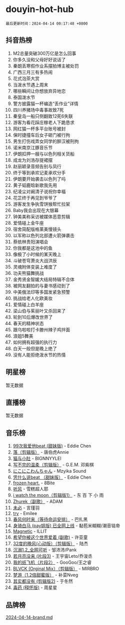 # douyin-hot-hub

`最后更新时间：2024-04-14 00:17:48 +0800`

## 抖音热榜

1. M2总量突破300万亿是怎么回事
1. 你多久没和父母好好说话了
1. 秦朗丢寒假作业系摆拍博主被处罚
1. 广西三月三有多热闹
1. 花式泡茶大赏
1. 当泼水节遇上周末
1. 哪些瞬间让你想放弃异地恋
1. 泰国泼水节
1. 警方披露猫一杯编造“丢作业”详情
1. 四川养猪场中毒事故致7死
1. 秦皇岛一船只侧翻致12死6失联
1. 游客为看花踩庄稼老人下跪恳求
1. 网红猫一杯多平台账号被封
1. 保时捷撞车后女子砸门被行拘
1. 男生打伤戏弄女同学的醉汉被刑拘
1. 诺米南京江豚音乐节
1. 伊朗扣押一艘与以色列相关货船
1. 成龙为刘浩存提裙摆
1. 赵丽颖录音频告别与凤行
1. 终于等到承欢记麦承欢分手
1. 伊朗要开始袭击以色列了吗
1. 黄子韬鹿晗新歌我先用
1. 纪凌尘对阚清子说祝你幸福
1. 花芷终于再见到爷爷了
1. 游客发生争执雪饼猴帮忙拉架
1. Baby我会出现在大银幕
1. 钟美美称采访被媒体恶意剪辑
1. 爱情碰上金牛座
1. 宿舍简配版格莱美慢镜头
1. 以军称以色列北部遭火箭弹袭击
1. 蔡依林贵阳演唱会
1. 你我都是这池中的鱼
1. 像极了小时候的某天晚上
1. 斗破苍穹萧炎大战洪辰
1. 灵魂附体变装上难度了
1. 功夫熊猫舞挑战
1. 金秀贤金智媛大结局特辑不合体
1. 被网友翻拍的与妻书感动到了
1. 中美俄法印等多国发紧急预警
1. 挑战给老人化欧美妆
1. 爱情碰上白羊座
1. 梁山伯与茱丽叶又杀回来了
1. 轮到10后爆改世界了
1. 春天的精神状态
1. 跟乌啦啦打卡滕州辣子鸡拌面
1. 浪姐5舞美
1. 如何拥有超强的执行力
1. 白天一般但是晚上绝了
1. 没有人能拒绝泼水节的热情

## 明星榜

暂无数据

## 直播榜

暂无数据

## 音乐榜

1. [99次我爱他beat (甜妹版)](https://sf5-hl-cdn-tos.douyinstatic.com/obj/tos-cn-ve-2774/ocBPCLaDWFQr2tJdQmEDjGfSYIjegYYPBQZykZ) - Eddie Chen
1. [落（剪辑版）](https://sf5-hl-cdn-tos.douyinstatic.com/obj/tos-cn-ve-2774/o0h6HvN1BBbli9LtU3i5fQIleBQMF5Cg4TZmmC) - 唐伯虎Annie
1. [猫与小肚](https://sf5-hl-cdn-tos.douyinstatic.com/obj/tos-cn-ve-2774/osZeoClMECgK8DYl6VebABgbchEtPYQjZEnRtd) - BIGNNYYLEI
1. [写不完的温柔（剪辑版）](https://sf5-hl-cdn-tos.douyinstatic.com/obj/tos-cn-ve-2774/oYBzzZQJ233GfwkemJJffAIWgeIYrjZfWhHTcG) - G.E.M. 邓紫棋
1. [にこにこわんちゃん](https://sf5-hl-cdn-tos.douyinstatic.com/obj/tos-cn-ve-2774/ooyIapOMDeFipMOAMzingeei01o1UXJZQDlbCr) - Mzyika Sound
1. [凭什么说beat （甜妹版）](https://sf5-hl-cdn-tos.douyinstatic.com/obj/tos-cn-ve-2774/o4jT7FfmgeMO96zHaEAeIMFE8U1qkL6UDqDuCy) - Eddie Chen
1. [frozen heart.](https://sf5-hl-cdn-tos.douyinstatic.com/obj/tos-cn-ve-2774/oIIWJfyjIACZA9zQMtnJ6hQQhFC4vhCupoRBsO) - 8Bite
1. [听风](https://sf5-hl-cdn-tos.douyinstatic.com/obj/tos-cn-ve-2774/oAPa3yDDDIZygYzQdBemCAIngcCeEARgbQDtJC) - 雪糕超人耶
1. [i watch the moon（剪辑版1）](https://sf6-cdn-tos.douyinstatic.com/obj/tos-cn-ve-2774/o0I9mSChzHZANMJIEBfkCQzzg6N5WAcVtqft9P) - 东 百 下 小 雨
1. [Zhurek（副歌）](https://sf5-hl-cdn-tos.douyinstatic.com/obj/tos-cn-ve-2774/ooQm8FBZQDlf0btEYgVpCcSCQfrdJGBEKZYBGS) - ADAM
1. [未必](https://sf5-hl-cdn-tos.douyinstatic.com/obj/tos-cn-ve-2774/ogntQMFnKQDZUgTCYuJgfLEtleYZZFxBQqhhFB) - 言瑾羽
1. [try](https://sf5-hl-cdn-tos.douyinstatic.com/obj/tos-cn-ve-2774/oMCYLreazYIFEgVb1vQdrJnJTbe8DDfiCA6gKw) - Emilee
1. [春风何时来（等待命运安排）](https://sf27-cdn-tos.douyinstatic.com/obj/tos-cn-ve-2774/oICBNbD3gelMfB4WgiD1KI2jQtXZE2FgHLwtsl) - 巴扎黑
1. [身骑白马 (pay姐版) 已全网上线](https://sf5-hl-cdn-tos.douyinstatic.com/obj/tos-cn-ve-2774/oQLO5ZgLsFkaDhdIIveF2zUCgfweY0gWaH4AQG) - 黏苞米糊糊/潮音铭帝
1. [Magnetic](https://sf6-cdn-tos.douyinstatic.com/obj/tos-cn-ve-2774/oAQCYdBNZfLACGDmVFAsfAtpy32tqErgQ3XgBN) - ILLIT
1. [希望你被这个世界爱着 (副歌)](https://sf5-hl-cdn-tos.douyinstatic.com/obj/tos-cn-ve-2774/oUHCmWQfZlE3QQBKBeD8rCFLpJzPgCpImhsxMt) - 许亚童
1. [32度的晚风(心动版）（剪辑版）](https://sf5-hl-cdn-tos.douyinstatic.com/obj/tos-cn-ve-2774/owNyabsyWdzUulxhoJfK8IBXgp0UMQAHpvGh2B) - 陆杰
1. [沉溺1.2_全网可听](https://sf5-hl-cdn-tos.douyinstatic.com/obj/tos-cn-ve-2774/ok2QoiBqsWAX9McZmWiI9gAB0EzwD4Xj6yfmtH) - 邹沛沛/Pank
1. [若月亮没来 (片段3)](https://sf5-hl-cdn-tos.douyinstatic.com/obj/tos-cn-ve-2774/okfyEUsGW1B1ovJi5JiN9IjvAT2lMwA054GoEB) - 王宇宙Leto/乔浚丞
1. [我的纸飞机（片段2）](https://sf5-hl-cdn-tos.douyinstatic.com/obj/tos-cn-ve-2774/oM2ZrKcg2CD5AeRB2gkeXOFB1IxAGJdZPazYHf) - GooGoo/王之睿
1. [BLVCK (Orginal Mix）（剪辑版）](https://sf6-cdn-tos.douyinstatic.com/obj/tos-cn-ve-2774/osnDnwSfQThtCz8BikQnbAAZHwC8YcmgvnnlYf) - MIRBRO
1. [梦游（1.2倍甜蜜版）](https://sf5-hl-cdn-tos.douyinstatic.com/obj/tos-cn-ve-2774/o4gyAUm8hwufoEABmwVIiQtHsFuGzAEEWtNMzo) - 补菜Nveg
1. [其实都没有 (剪辑版2)](https://sf5-hl-cdn-tos.douyinstatic.com/obj/tos-cn-ve-2774/oEBNQenHZtBhxYjGgUDQk0BCHTigQafgFlbQ7k) - 于冬然
1. [毒药 (释怀版)](https://sf5-hl-cdn-tos.douyinstatic.com/obj/tos-cn-ve-2774/oYILMEAzspdZBIzy4frJNB8ZHPHWAhiwowd4Ad) - 周星星

## 品牌榜

[2024-04-14-brand.md](2024-04-14-brand.md)
